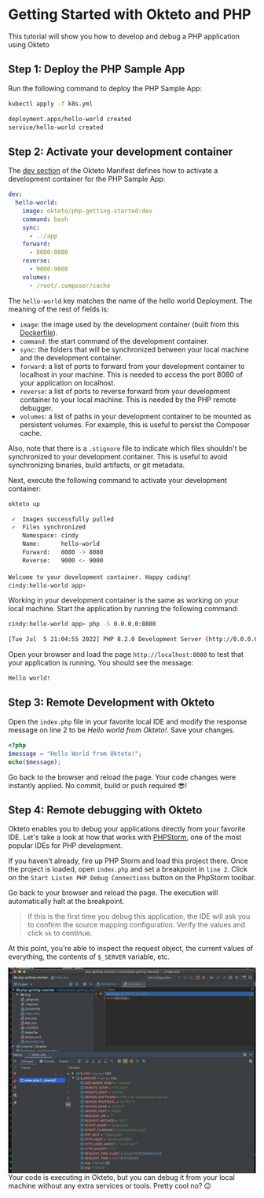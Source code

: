 # Getting Started with Okteto and PHP

This tutorial will show you how to develop and debug a PHP application using Okteto

## Step 1: Deploy the PHP Sample App

Run the following command to deploy the PHP Sample App:

```bash
kubectl apply -f k8s.yml
```

```bash
deployment.apps/hello-world created
service/hello-world created
```

## Step 2: Activate your development container

The [dev section](https://www.okteto.com/docs/reference/okteto-manifest/#dev-object-optional) of the Okteto Manifest defines how to activate a development container for the PHP Sample App:

```yaml
dev:
  hello-world:
    image: okteto/php-getting-started:dev
    command: bash
    sync:
      - .:/app
    forward:
      - 8080:8080
    reverse:
      - 9000:9000
    volumes:
      - /root/.composer/cache
```

The `hello-world` key matches the name of the hello world Deployment. The meaning of the rest of fields is:

- `image`: the image used by the development container (built from this [Dockerfile](Dockerfile)).
- `command`: the start command of the development container.
- `sync`: the folders that will be synchronized between your local machine and the development container.
- `forward`: a list of ports to forward from your development container to localhost in your machine. This is needed to access the port 8080 of your application on localhost.
- `reverse`: a list of ports to reverse forward from your development container to your local machine. This is needed by the PHP remote debugger.
- `volumes`: a list of paths in your development container to be mounted as persistent volumes. For example, this is useful to persist the Composer cache.

Also, note that there is a `.stignore` file to indicate which files shouldn't be synchronized to your development container.
This is useful to avoid synchronizing binaries, build artifacts, or git metadata.

Next, execute the following command to activate your development container:

```bash
okteto up
```

```bash
 ✓  Images successfully pulled
 ✓  Files synchronized
    Namespace: cindy
    Name:      hello-world
    Forward:   8080 -> 8080
    Reverse:   9000 <- 9000

Welcome to your development container. Happy coding!
cindy:hello-world app>
```

Working in your development container is the same as working on your local machine.
Start the application by running the following command:

```bash
cindy:hello-world app> php -S 0.0.0.0:8080
```

```bash
[Tue Jul  5 21:04:55 2022] PHP 8.2.0 Development Server (http://0.0.0.0:8080) started
```

Open your browser and load the page `http://localhost:8080` to test that your application is running.
You should see the message:

```bash
Hello world!
```

## Step 3: Remote Development with Okteto

Open the `index.php` file in your favorite local IDE and modify the response message on line 2 to be _Hello world from Okteto!_. Save your changes.

```php
<?php
$message = "Hello World from Okteto!";
echo($message);
```

Go back to the browser and reload the page. Your code changes were instantly applied. No commit, build or push required 😎!

## Step 4: Remote debugging with Okteto

Okteto enables you to debug your applications directly from your favorite IDE. Let's take a look at how that works with [PHPStorm](https://www.jetbrains.com/phpstorm/), one of the most popular IDEs for PHP development.

If you haven't already, fire up PHP Storm and load this project there. Once the project is loaded, open `index.php` and set a breakpoint in `line 2`. Click on the `Start Listen PHP Debug Connections` button on the PhpStorm toolbar.

Go back to your browser and reload the page. The execution will automatically halt at the breakpoint.

> If this is the first time you debug this application, the IDE will ask you to confirm the source mapping configuration. Verify the values and click `ok` to continue.

At this point, you're able to inspect the request object, the current values of everything, the contents of `$_SERVER` variable, etc.

<img align="left" src="images/php-halt.png">

Your code is executing in Okteto, but you can debug it from your local machine without any extra services or tools. Pretty cool no? 😉
